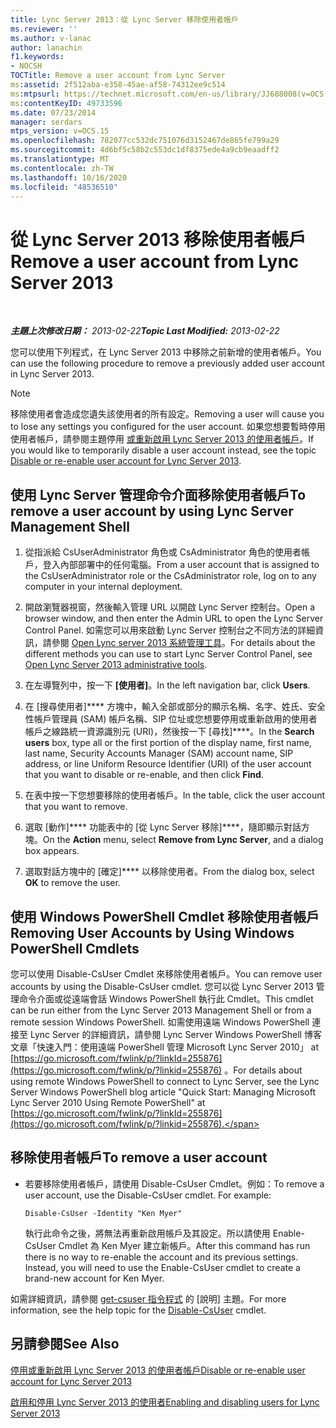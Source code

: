 ```yaml
---
title: Lync Server 2013：從 Lync Server 移除使用者帳戶
ms.reviewer: ''
ms.author: v-lanac
author: lanachin
f1.keywords:
- NOCSH
TOCTitle: Remove a user account from Lync Server
ms:assetid: 2f512aba-e358-45ae-af58-74312ee9c514
ms:mtpsurl: https://technet.microsoft.com/en-us/library/JJ688008(v=OCS.15)
ms:contentKeyID: 49733596
ms.date: 07/23/2014
manager: serdars
mtps_version: v=OCS.15
ms.openlocfilehash: 782077cc532dc751076d3152467de865fe799a29
ms.sourcegitcommit: 4d6bf5c58b2c553dc1df8375ede4a9cb9eaadff2
ms.translationtype: MT
ms.contentlocale: zh-TW
ms.lasthandoff: 10/16/2020
ms.locfileid: "48536510"
---
```

# <a name="remove-a-user-account-from-lync-server-2013"></a><span data-ttu-id="d65cf-102">從 Lync Server 2013 移除使用者帳戶</span><span class="sxs-lookup"><span data-stu-id="d65cf-102">Remove a user account from Lync Server 2013</span></span>

<div data-xmlns="http://www.w3.org/1999/xhtml">

<div class="topic" data-xmlns="http://www.w3.org/1999/xhtml" data-msxsl="urn:schemas-microsoft-com:xslt" data-cs="https://msdn.microsoft.com/">

<div data-asp="https://msdn2.microsoft.com/asp">



</div>

<div id="mainSection">

<div id="mainBody">

<span> </span>

<span data-ttu-id="d65cf-103">_**主題上次修改日期：** 2013-02-22_</span><span class="sxs-lookup"><span data-stu-id="d65cf-103">_**Topic Last Modified:** 2013-02-22_</span></span>

<span data-ttu-id="d65cf-104">您可以使用下列程式，在 Lync Server 2013 中移除之前新增的使用者帳戶。</span><span class="sxs-lookup"><span data-stu-id="d65cf-104">You can use the following procedure to remove a previously added user account in Lync Server 2013.</span></span>

<div>


> [!NOTE]  
> <span data-ttu-id="d65cf-105">移除使用者會造成您遺失該使用者的所有設定。</span><span class="sxs-lookup"><span data-stu-id="d65cf-105">Removing a user will cause you to lose any settings you configured for the user account.</span></span> <span data-ttu-id="d65cf-106">如果您想要暫時停用使用者帳戶，請參閱主題停用 <A href="lync-server-2013-disable-or-re-enable-user-account-for-lync-server.md">或重新啟用 Lync Server 2013 的使用者帳戶</A>。</span><span class="sxs-lookup"><span data-stu-id="d65cf-106">If you would like to temporarily disable a user account instead, see the topic <A href="lync-server-2013-disable-or-re-enable-user-account-for-lync-server.md">Disable or re-enable user account for Lync Server 2013</A>.</span></span>



</div>

<div>

## <a name="to-remove-a-user-account-by-using-lync-server-management-shell"></a><span data-ttu-id="d65cf-107">使用 Lync Server 管理命令介面移除使用者帳戶</span><span class="sxs-lookup"><span data-stu-id="d65cf-107">To remove a user account by using Lync Server Management Shell</span></span>

1.  <span data-ttu-id="d65cf-108">從指派給 CsUserAdministrator 角色或 CsAdministrator 角色的使用者帳戶，登入內部部署中的任何電腦。</span><span class="sxs-lookup"><span data-stu-id="d65cf-108">From a user account that is assigned to the CsUserAdministrator role or the CsAdministrator role, log on to any computer in your internal deployment.</span></span>

2.  <span data-ttu-id="d65cf-109">開啟瀏覽器視窗，然後輸入管理 URL 以開啟 Lync Server 控制台。</span><span class="sxs-lookup"><span data-stu-id="d65cf-109">Open a browser window, and then enter the Admin URL to open the Lync Server Control Panel.</span></span> <span data-ttu-id="d65cf-110">如需您可以用來啟動 Lync Server 控制台之不同方法的詳細資訊，請參閱 [Open Lync server 2013 系統管理工具](lync-server-2013-open-lync-server-administrative-tools.md)。</span><span class="sxs-lookup"><span data-stu-id="d65cf-110">For details about the different methods you can use to start Lync Server Control Panel, see [Open Lync Server 2013 administrative tools](lync-server-2013-open-lync-server-administrative-tools.md).</span></span>

3.  <span data-ttu-id="d65cf-111">在左導覽列中，按一下 **[使用者]**。</span><span class="sxs-lookup"><span data-stu-id="d65cf-111">In the left navigation bar, click **Users**.</span></span>

4.  <span data-ttu-id="d65cf-112">在 [搜尋使用者]\*\*\*\* 方塊中，輸入全部或部分的顯示名稱、名字、姓氏、安全性帳戶管理員 (SAM) 帳戶名稱、SIP 位址或您想要停用或重新啟用的使用者帳戶之線路統一資源識別元 (URI)，然後按一下 [尋找]\*\*\*\*。</span><span class="sxs-lookup"><span data-stu-id="d65cf-112">In the **Search users** box, type all or the first portion of the display name, first name, last name, Security Accounts Manager (SAM) account name, SIP address, or line Uniform Resource Identifier (URI) of the user account that you want to disable or re-enable, and then click **Find**.</span></span>

5.  <span data-ttu-id="d65cf-113">在表中按一下您想要移除的使用者帳戶。</span><span class="sxs-lookup"><span data-stu-id="d65cf-113">In the table, click the user account that you want to remove.</span></span>

6.  <span data-ttu-id="d65cf-114">選取 [動作]\*\*\*\* 功能表中的 [從 Lync Server 移除]\*\*\*\*，隨即顯示對話方塊。</span><span class="sxs-lookup"><span data-stu-id="d65cf-114">On the **Action** menu, select **Remove from Lync Server**, and a dialog box appears.</span></span>

7.  <span data-ttu-id="d65cf-115">選取對話方塊中的 [確定]\*\*\*\* 以移除使用者。</span><span class="sxs-lookup"><span data-stu-id="d65cf-115">From the dialog box, select **OK** to remove the user.</span></span>

</div>

<div>

## <a name="removing-user-accounts-by-using-windows-powershell-cmdlets"></a><span data-ttu-id="d65cf-116">使用 Windows PowerShell Cmdlet 移除使用者帳戶</span><span class="sxs-lookup"><span data-stu-id="d65cf-116">Removing User Accounts by Using Windows PowerShell Cmdlets</span></span>

<span data-ttu-id="d65cf-117">您可以使用 Disable-CsUser Cmdlet 來移除使用者帳戶。</span><span class="sxs-lookup"><span data-stu-id="d65cf-117">You can remove user accounts by using the Disable-CsUser cmdlet.</span></span> <span data-ttu-id="d65cf-118">您可以從 Lync Server 2013 管理命令介面或從遠端會話 Windows PowerShell 執行此 Cmdlet。</span><span class="sxs-lookup"><span data-stu-id="d65cf-118">This cmdlet can be run either from the Lync Server 2013 Management Shell or from a remote session Windows PowerShell.</span></span> <span data-ttu-id="d65cf-119">如需使用遠端 Windows PowerShell 連接至 Lync Server 的詳細資訊，請參閱 Lync Server Windows PowerShell 博客文章「快速入門：使用遠端 PowerShell 管理 Microsoft Lync Server 2010」 at [https://go.microsoft.com/fwlink/p/?linkId=255876](https://go.microsoft.com/fwlink/p/?linkid=255876) 。</span><span class="sxs-lookup"><span data-stu-id="d65cf-119">For details about using remote Windows PowerShell to connect to Lync Server, see the Lync Server Windows PowerShell blog article "Quick Start: Managing Microsoft Lync Server 2010 Using Remote PowerShell" at [https://go.microsoft.com/fwlink/p/?linkId=255876](https://go.microsoft.com/fwlink/p/?linkid=255876).</span></span>

<div>

## <a name="to-remove-a-user-account"></a><span data-ttu-id="d65cf-120">移除使用者帳戶</span><span class="sxs-lookup"><span data-stu-id="d65cf-120">To remove a user account</span></span>

  - <span data-ttu-id="d65cf-p104">若要移除使用者帳戶，請使用 Disable-CsUser Cmdlet。例如：</span><span class="sxs-lookup"><span data-stu-id="d65cf-p104">To remove a user account, use the Disable-CsUser cmdlet. For example:</span></span>
    
        Disable-CsUser -Identity "Ken Myer"
    
    <span data-ttu-id="d65cf-p105">執行此命令之後，將無法再重新啟用帳戶及其設定。所以請使用 Enable-CsUser Cmdlet 為 Ken Myer 建立新帳戶。</span><span class="sxs-lookup"><span data-stu-id="d65cf-p105">After this command has run there is no way to re-enable the account and its previous settings. Instead, you will need to use the Enable-CsUser cmdlet to create a brand-new account for Ken Myer.</span></span>

</div>

<span data-ttu-id="d65cf-125">如需詳細資訊，請參閱 [get-csuser 指令程式](https://docs.microsoft.com/powershell/module/skype/Disable-CsUser) 的 [說明] 主題。</span><span class="sxs-lookup"><span data-stu-id="d65cf-125">For more information, see the help topic for the [Disable-CsUser](https://docs.microsoft.com/powershell/module/skype/Disable-CsUser) cmdlet.</span></span>

</div>

<div>

## <a name="see-also"></a><span data-ttu-id="d65cf-126">另請參閱</span><span class="sxs-lookup"><span data-stu-id="d65cf-126">See Also</span></span>


[<span data-ttu-id="d65cf-127">停用或重新啟用 Lync Server 2013 的使用者帳戶</span><span class="sxs-lookup"><span data-stu-id="d65cf-127">Disable or re-enable user account for Lync Server 2013</span></span>](lync-server-2013-disable-or-re-enable-user-account-for-lync-server.md)  


[<span data-ttu-id="d65cf-128">啟用和停用 Lync Server 2013 的使用者</span><span class="sxs-lookup"><span data-stu-id="d65cf-128">Enabling and disabling users for Lync Server 2013</span></span>](lync-server-2013-enabling-and-disabling-users-for-lync-server.md)  
  

</div>

</div>

<span> </span>

</div>

</div>

</div>

